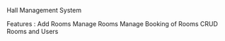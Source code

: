 Hall Management System






Features :
Add Rooms
Manage Rooms
Manage Booking of Rooms
CRUD Rooms and Users
